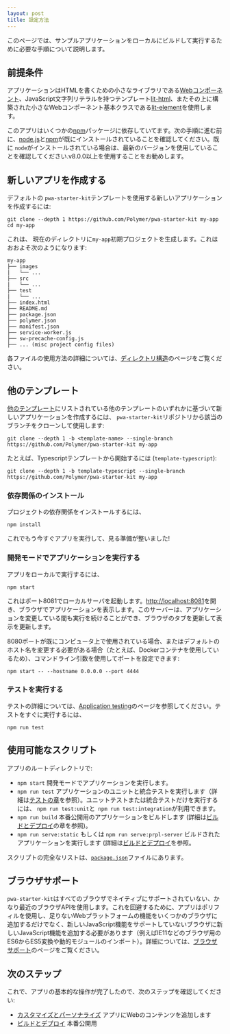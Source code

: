 ```yaml
---
layout: post
title: 設定方法
---
```

<!-- original:
This page will take you through the steps you need to do to build and run the sample app locally.

## Prerequisites
The app uses [Web Components](https://www.webcomponents.org/introduction), [lit-html](https://github.com/Polymer/lit-html), which is a small library for writing HTML templates with JavaScript string literals, and [lit-element](https://github.com/Polymer/lit-element), a small Web Component base class built on top of it.

This app depends on several [npm](https://www.npmjs.com/) packages, which you must be able to install. Make sure that you've already installed [node.js](https://nodejs.org/en/) and [npm](https://www.npmjs.com/) before moving on to the next step. If you already have `node` installed, make sure you're using the latest version -- we recommend using `v8.0.0` and above.

## Create a new app

To create a new app that uses the default `pwa-starter-kit` template:
```
git clone --depth 1 https://github.com/Polymer/pwa-starter-kit my-app
cd my-app
```

This will generate the initial project structure inside the `my-app` folder, which roughly looks like this:
```
my-app
├── images
|   └── ...
├── src
|   └── ...
├── test
|   └── ...
├── index.html
├── README.md
├── package.json
├── polymer.json
├── manifest.json
├── service-worker.js
├── sw-precache-config.js
├── ... (misc project config files)
```
Checkout the [folder structure]({{site.baseurl}}/configuring-and-personalizing#folder-structure) page for details on what each file is used for.


## Alternate templates

To create a new app based on one of the other templates listed in [Other templates]({{site.baseurl}}/overview#other-templates), you can clone the appropriate branch from the `pwa-starter-kit` repo:

```
git clone --depth 1 -b <template-name> --single-branch https://github.com/Polymer/pwa-starter-kit my-app
```

For example, to start from Typescript template (`template-typescript`):

```
git clone --depth 1 -b template-typescript --single-branch https://github.com/Polymer/pwa-starter-kit my-app
```

### Installing dependencies
To install the project's dependencies, run
```
npm install
```

You're now ready to run and see your app!

### Run the app in development mode
To run the app locally, run
```
npm start
```

This will start a local server on port `8081`. Open [http://localhost:8081](http://localhost:8081) to view your app in the browser. Note that this server can continue running as you're making changes to your application, which you will see if you refresh the browser tab.

If the port is already taken on your computer, or if you need to change the default hostname (because you're using a Docker container, for example), you can configure them using command line arguments:
```
npm start -- --hostname 0.0.0.0 --port 4444
```

### Run the tests
Check out the [Application testing]({{site.baseurl}}/application-testing) page for more information about the tests. For a quick way to run the tests, run
```
npm run test
```

## Available scripts
In the app's root directory you can run:
- `npm start` to run the application in development mode.
- `npm run test` to run the application's unit and integration tests (see the see the [testing section]({{site.baseurl}}/application-testing) for more details. To run just the unit or integration tests, both `npm run test:unit` and `npm run test:integration` are available.
- `npm run build` to build your application for production (see the [building and deploying]({{site.baseurl}}/building-and-deploying) section for more details).
- `npm run serve:static` or `npm run serve:prpl-server` to serve the built application (see the [building and deploying]({{site.baseurl}}/building-and-deploying) section for more details).

The complete list of scripts can be found in the [`package.json`](https://github.com/Polymer/pwa-starter-kit/blob/master/package.json#L10) file.

## Browser support
`pwa-starter-kit` uses fairly recent browsers APIs, that might not be natively available on all of the browsers you are supporting. To get around that, the app relies on polyfills, to add the missing web platform features to some browsers, as well as a build step, to add newer JavaScript features to browsers that don't support them (such as transpiling ES6 to ES5 for browsers like IE11, or dynamic module imports). Check out the [Browser Support]({{site.baseurl}}/browser-support) page for more details.

## Next steps
Now that you're done with the basics of running your app, check out the next steps:
- [Configuring and personalizing]({{site.baseurl}}/configuring-and-personalizing) the app by modifying and adding your own content
- [Building and deploying]({{site.baseurl}}/building-and-deploying) to production
-->

このページでは、サンプルアプリケーションをローカルにビルドして実行するために必要な手順について説明します。

## 前提条件
アプリケーションはHTMLを書くための小さなライブラリである[Webコンポーネント](https://www.webcomponents.org/introduction)、JavaScript文字列リテラルを持つテンプレート[lit-html](https://github.com/Polymer/lit-html)、またその上に構築された小さなWebコンポーネント基本クラスである[lit-element](https://github.com/Polymer/lit-element)を使用します。

このアプリはいくつかの[npm](https://www.npmjs.com/)パッケージに依存していてます。次の手順に進む前に、[node.js](https://nodejs.org/en/)と[npm](https://www.npmjs.com/)が既にインストールされていることを確認してください。既に `node`がインストールされている場合は、最新のバージョンを使用していることを確認してください.v8.0.0以上を使用することをお勧めします。

## 新しいアプリを作成する

デフォルトの `pwa-starter-kit`テンプレートを使用する新しいアプリケーションを作成するには:
```
git clone --depth 1 https://github.com/Polymer/pwa-starter-kit my-app
cd my-app
```

これは、 現在のディレクトリに`my-app`初期プロジェクトを生成します。これはおおよそ次のようになります:

```
my-app
├── images
|   └── ...
├── src
|   └── ...
├── test
|   └── ...
├── index.html
├── README.md
├── package.json
├── polymer.json
├── manifest.json
├── service-worker.js
├── sw-precache-config.js
├── ... (misc project config files)
```

各ファイルの使用方法の詳細については、[ディレクトリ構造]({{site.baseurl}}/configuring-and-personalizing#folder-structure)のページをご覧ください。

## 他のテンプレート

[他のテンプレート]({{site.baseurl}}/overview#other-templates)にリストされている他のテンプレートのいずれかに基づいて新しいアプリケーションを作成するには、 `pwa-starter-kit`リポジトリから該当のブランチをクローンして使用します:

```
git clone --depth 1 -b <template-name> --single-branch https://github.com/Polymer/pwa-starter-kit my-app
```

たとえば、Typescriptテンプレートから開始するには (`template-typescript`):

```
git clone --depth 1 -b template-typescript --single-branch https://github.com/Polymer/pwa-starter-kit my-app
```

### 依存関係のインストール

プロジェクトの依存関係をインストールするには、

```
npm install
```

これでもう今すぐアプリを実行して、見る準備が整いました!

### 開発モードでアプリケーションを実行する

アプリをローカルで実行するには、

```
npm start
```

これはポート8081でローカルサーバを起動します。[http://localhost:8081](http://localhost:8081)を開き、ブラウザでアプリケーションを表示します。このサーバーは、アプリケーションを変更している間も実行を続けることができ、ブラウザのタブを更新して表示を更新します。

8080ポートが既にコンピュータ上で使用されている場合、またはデフォルトのホスト名を変更する必要がある場合（たとえば、Dockerコンテナを使用しているため）、コマンドライン引数を使用してポートを設定できます:

```
npm start -- --hostname 0.0.0.0 --port 4444
```

### テストを実行する

テストの詳細については、[Application testing]({{site.baseurl}}/application-testing)のページを参照してください。テストをすぐに実行するには、

```
npm run test
```

## 使用可能なスクリプト

アプリのルートディレクトリで:
- `npm start` 開発モードでアプリケーションを実行します。
- `npm run test` アプリケーションのユニットと統合テストを実行します（詳細は[テストの章]({{site.baseurl}}/application-testing)を参照）。ユニットテストまたは統合テストだけを実行するには、 `npm run test:unit`と` npm run test:integration`が利用できます。
- `npm run build` 本番公開用のアプリケーションをビルドします (詳細は[ビルドとデプロイ]({{site.baseurl}}/building-and-deploying)の章を参照)。
- `npm run serve:static` もしくは `npm run serve:prpl-server` ビルドされたアプリケーションを実行します (詳細は[ビルドとデプロイ]({{site.baseurl}}/building-and-deploying)を参照。

スクリプトの完全なリストは、[`package.json`](https://github.com/Polymer/pwa-starter-kit/blob/master/package.json#L10)ファイルにあります。

## ブラウザサポート

`pwa-starter-kit`はすべてのブラウザでネイティブにサポートされていない、かなり最近のブラウザAPIを使用します。これを回避するために、アプリはポリフィルを使用し、足りないWebプラットフォームの機能をいくつかのブラウザに追加するだけでなく、新しいJavaScript機能をサポートしていないブラウザに新しいJavaScript機能を追加する必要があります（例えばIE11などのブラウザ用のES6からES5変換や動的モジュールのインポート）。詳細については、[ブラウザサポート]({{site.baseurl}}/browser-support)のページをご覧ください。

## 次のステップ

これで、アプリの基本的な操作が完了したので、次のステップを確認してください:

- [カスタマイズとパーソナライズ]({{site.baseurl}}/configuring-and-personalizing) アプリにWebのコンテンツを追加します
- [ビルドとデプロイ]({{site.baseurl}}/building-and-deploying) 本番公開用

